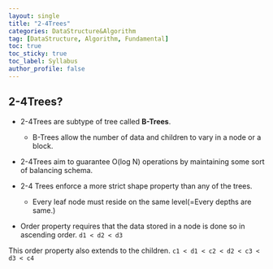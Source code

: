 ```yaml
---
layout: single
title: "2-4Trees"
categories: DataStructure&Algorithm
tag: [DataStructure, Algorithm, Fundamental]
toc: true
toc_sticky: true
toc_label: Syllabus
author_profile: false
---
```


## 2-4Trees?

- 2-4Trees are subtype of tree called **B-Trees**.
  - B-Trees allow the number of data and children to vary in a node or a block.
- 2-4Trees aim to guarantee O(log N) operations by maintaining some sort of balancing schema.

- 2-4 Trees enforce a more strict shape property than any of the trees.

  - Every leaf node must reside on the same level(=Every depths are same.)

- Order property requires that the data stored in a node is done so in ascending order.
  `d1 < d2 < d3`

This order property also extends to the children.
`c1 < d1 < c2 < d2 < c3 < d3 < c4`
